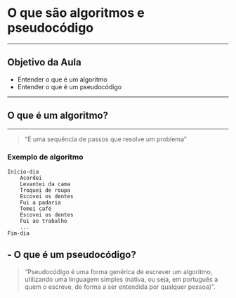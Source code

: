 # O que são algoritmos e pseudocódigo

---------

## Objetivo da Aula

- Entender o que é um algoritmo
- Entender o que é um pseudocódigo

------

## O que é um algoritmo?

------

> “É uma sequência de passos que resolve um problema”

### Exemplo de algoritmo

```pseudocode
Início-dia
	Acordei
	Levantei da cama
	Troquei de roupa
	Escovei os dentes
	Fui a padaria
	Tomei café
	Escovei os dentes
	Fui ao trabalho
	...
Fim-dia
```

## - O que é um pseudocódigo?

> “Pseudocódigo é uma forma genérica de escrever um algoritmo, utilizando uma linguagem simples (nativa, ou seja, em português a quem o escreve, de forma a ser entendida por qualquer pessoa)”.
